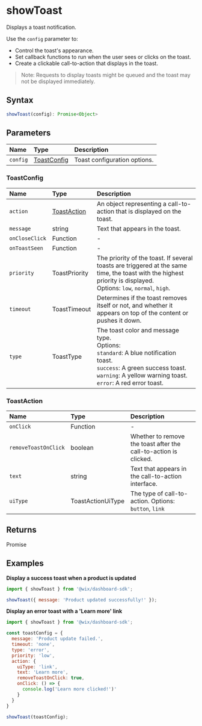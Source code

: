# showToast

Displays a toast notification. 

Use the `config` parameter to:
* Control the toast's appearance.
* Set callback functions to run when the user sees or clicks on the toast.
* Create a clickable call-to-action that displays in the toast.

>Note: Requests to display toasts might be queued and the toast may not be displayed immediately.

## Syntax
```js
showToast(config): Promise<Object>
```

## Parameters

| Name | Type | Description |
| :------ | :------ | :------ |
| `config` | [ToastConfig](#toastconfig) | Toast configuration options. |

### ToastConfig

| Name | Type | Description |
| :------ | :------ | :------ |
| `action` | [ToastAction](#toastaction) | An object representing a call-to-action that is displayed on the toast. |
| `message` | string | Text that appears in the toast. |
| `onCloseClick` | Function | - |
| `onToastSeen` | Function | - |
| `priority` | ToastPriority | The priority of the toast. If several toasts are triggered at the same time, the toast with the highest priority is displayed. </br>Options: `low`, `normal`, `high`. |
| `timeout` | ToastTimeout | Determines if the toast removes itself or not, and whether it appears on top of the content or pushes it down. |
| `type` | ToastType | The toast color and message type. </br>Options: </br>`standard`: A blue notification toast. </br>`success`: A green success toast. </br>`warning`: A yellow warning toast. </br>`error`: A red error toast. |

### ToastAction

| Name | Type | Description |
| :------ | :------ | :------ |
| `onClick` | Function | - |
| `removeToastOnClick` | boolean | Whether to remove the toast after the call-to-action is clicked. |
| `text` | string | Text that appears in the call-to-action interface. |
| `uiType` | ToastActionUiType | The type of call-to-action. Options: `button`, `link` |

## Returns

Promise<Object>


## Examples

**Display a success toast when a product is updated**

```js
import { showToast } from '@wix/dashboard-sdk';

showToast({ message: 'Product updated successfully!' });
```

**Display an error toast with a 'Learn more' link**

```js
import { showToast } from '@wix/dashboard-sdk';

const toastConfig = {
  message: 'Product update failed.',
  timeout: 'none',
  type: 'error',
  priority: 'low',
  action: {
    uiType: 'link',
    text: 'Learn more',
    removeToastOnClick: true,
    onClick: () => {
      console.log('Learn more clicked!')'
    }
  }
}

showToast(toastConfig);
```